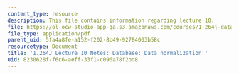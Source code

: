 ```yaml
---
content_type: resource
description: This file contains information regarding lecture 10.
file: https://ol-ocw-studio-app-qa.s3.amazonaws.com/courses/1-264j-database-internet-and-systems-integration-technologies-fall-2013/8230628ff6c6aeff33f1c096a78f2bd8_MIT1_264JF13_lect_10.pdf
file_type: application/pdf
parent_uid: 5fa4a8fe-a152-f202-8c49-92784003b58c
resourcetype: Document
title: '1.264J Lecture 10 Notes: Database: Data normalization '
uid: 8230628f-f6c6-aeff-33f1-c096a78f2bd8
---
```

